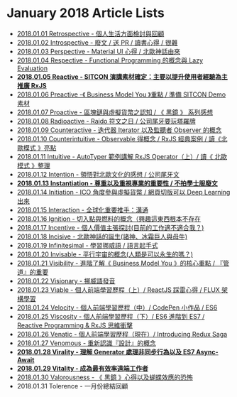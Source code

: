 # January 2018 Article Lists

- [2018.01.01 Retrospective - 個人生活方面檢討與回顧](https://medium.com/@maximilianhuang/2018-01-01-c29dfe74b20e)
- [2018.01.02 Introspective - 廢文 / 送 PR / 讀書心得 / 很雜](https://medium.com/@maximilianhuang/2018-01-02-7573a13f02f)
- [2018.01.03 Perspective - Material UI 心得 / 北歐神話由來](https://medium.com/@maximilianhuang/2018-01-03-3cb2c4593dd2)
- [2018.01.04 Respective - Functional Programming 的概念與 Lazy Evaluation](https://medium.com/@maximilianhuang/2018-01-04-c9bb8ec36f6b)
- **[2018.01.05 Reactive - SITCON 演講素材確定：主要以提升使用者經驗為主 推廣 RxJS](https://medium.com/@maximilianhuang/2018-01-05-4867b336820a)**
- [2018.01.06 Preactive -《 Business Model You 》重點 / 準備 SITCON Demo 素材](https://medium.com/@maximilianhuang/2018-01-06-3af2d5a6ee50)
- [2018.01.07 Proactive - 區塊鏈與虛擬貨幣之認知 / 《 黑鏡 》 系列感想](https://medium.com/@maximilianhuang/2018-01-07-a82e5c9e2c1f)
- [2018.01.08 Radioactive - Raido 符文之日 / 公司尾牙要玩塔羅牌](https://medium.com/@maximilianhuang/2018-01-08-cdb0fa91ac64)
- [2018.01.09 Counteractive - 迭代器 Iterator 以及監聽者 Observer 的概念](https://medium.com/@maximilianhuang/2018-01-09-87c75cd47a5b)
- [2018.01.10 Counterintuitive - Observable 得概念 / RxJS 經典案例 / 讀《北歐模式 》亮點](https://medium.com/@maximilianhuang/2018-01-10-9ef6da6f2250)
- [2018.01.11 Intuitive - AutoTyper 範例講解 RxJS Operator（上）/ 讀《 北歐模式 》整理](https://medium.com/@maximilianhuang/2018-01-11-50cc88f1c52a)
- [2018.01.12 Intention - 領悟對北歐文化的感想 / 公司尾牙文](https://medium.com/@maximilianhuang/2018-01-12-8fa6b5f92978)
- **[2018.01.13 Instantiation - 尊重以及重視專業的重要性 / 不拍學士服廢文](https://medium.com/@maximilianhuang/2018-01-13-ea6dd08a288)**
- [2018.01.14 Initiation - ICO 角度參與虛擬貨幣 / 網頁切版可以 Deep Learning 出來](https://medium.com/@maximilianhuang/2018-01-14-24d9304e72ae)
- [2018.01.15 Interaction - 全球化重要推手：溝通](https://medium.com/@maximilianhuang/2017-01-15-828b59cf2018)
- [2018.01.16 Ignition - 切入點與燃料的概念（興趣這東西根本不存在](https://medium.com/@maximilianhuang/2018-01-16-3389106b1e7a)
- [2018.01.17 Incentive - 個人價值主張探討(目前的工作適不適合我？)](https://medium.com/@maximilianhuang/2017-01-17-e938d5816543)
- [2018.01.18 Incisive - 北歐神話的誕生(諸神、冰霜巨人與母牛)](https://medium.com/@maximilianhuang/2018-01-18-77a0c09fc706)
- [2018.01.19 Infinitesimal - 學習挪威語 / 語言起手式](https://medium.com/@maximilianhuang/2018-01-19-5c007efc511b)
- [2018.01.20 Invisable - 平行宇宙的概念(人類是可以永生的嗎？)](https://medium.com/@maximilianhuang/2018-01-20-1501e23ac16c)
- [2018.01.21 Visibility - 進階了解《 Business Model You 》的核心重點 / 『管道』的重要](https://medium.com/@maximilianhuang/2018-01-21-d25aafb7b0a)
- [2018.01.22 Visionary - 挪威語發音](https://medium.com/@maximilianhuang/2018-01-22-2e89e2cea259)
- [2018.01.23 Viable - 個人前端學習歷程（上）/ ReactJS 踩雷心得 / FLUX 架構學習](https://medium.com/@maximilianhuang/2018-01-23-f3192b2961d0)
- [2018.01.24 Velocity - 個人前端學習歷程（中）/ CodePen 小作品 / ES6](https://medium.com/@maximilianhuang/2018-01-24-3086fec5a227)
- [2018.01.25 Viscosity - 個人前端學習歷程（下）/ ES6 進階到 ES7 / Reactive Programming & RxJS 思維衝擊](https://medium.com/@maximilianhuang/2018-01-25-c8661f0b2f84)
- [2018.01.26 Venatic - 個人前端學習歷程（現在）/ Introducing Redux Saga](https://medium.com/@maximilianhuang/2018-01-26-ebebe4eb8263)
- [2018.01.27 Venomous - 重新認識『設計』的概念](https://medium.com/@maximilianhuang/2018-01-27-e17d971e77f4)
- **[2018.01.28 Virality - 理解 Generator 處理非同步行為以及 ES7 Async-Await](https://medium.com/@maximilianhuang/2018-01-28-7a0c5df562fe)**
- **[2018.01.29 Vitality - 成為最有效率遠端工作者](https://medium.com/@maximilianhuang/2018-01-29-38ceea0bb0d7)**
- [2018.01.30 Valorousness - 《 黑鏡 》心得以及蝴蝶效應的恐怖](https://medium.com/@maximilianhuang/2018-01-30-318580b41c5c)
- 2018.01.31 Tolerence - 一月份總結回顧